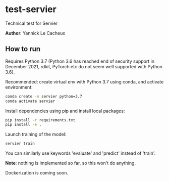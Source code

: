 # test-servier
Technical test for Servier

**Author**: Yannick Le Cacheux

## How to run

Requires Python 3.7
(Python 3.6 has reached end of security support in December 2021, rdkit, PyTorch etc do not seem well supported with Python 3.6).

Recommended: create virtual env with Python 3.7 using conda, and activate environment:
```bash
conda create -n servier python=3.7
conda activate servier
```

Install dependencies using pip and install local packages:

```bash
pip install -r requirements.txt
pip install -e .
```

Launch training of the model:
```bash
servier train
```

You can similarly use keywords 'evaluate' and 'predict' instead of 'train'.

**Note**: nothing is implemented so far, so this won't do anything.

Dockerization is coming soon.